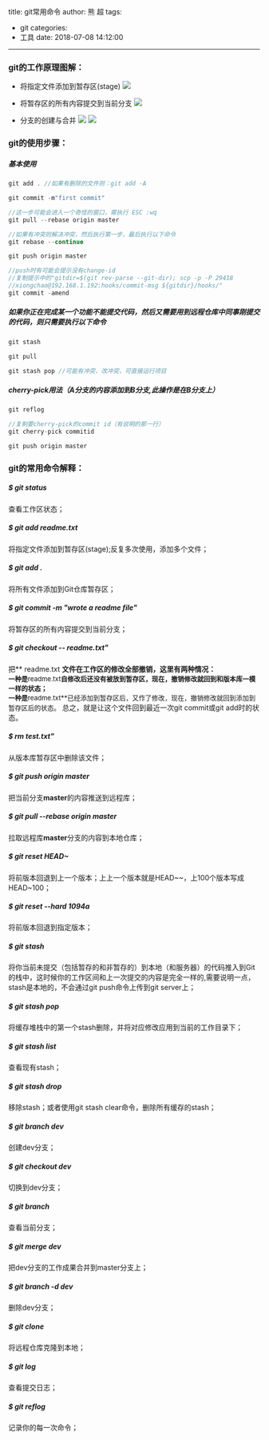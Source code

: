 title: git常用命令
author: 熊 超
tags:
  - git
categories:
  - 工具
date: 2018-07-08 14:12:00
---

### git的工作原理图解：
+ 将指定文件添加到暂存区(stage)
![](http://or87vteh1.bkt.clouddn.com/201808030937_27.png)


+ 将暂存区的所有内容提交到当前分支
![](http://or87vteh1.bkt.clouddn.com/201808030941_860.png)

<!--more-->

+ 分支的创建与合并
![](http://or87vteh1.bkt.clouddn.com/201808031105_462.png)
![](http://or87vteh1.bkt.clouddn.com/201808031106_416.png)


### git的使用步骤：

##### 基本使用
``` js
git add . //如果有删除的文件则：git add -A

git commit -m"first commit"

//这一步可能会进入一个奇怪的窗口，需执行 ESC :wq
git pull --rebase origin master

//如果有冲突则解决冲突，然后执行第一步，最后执行以下命令
git rebase --continue

git push origin master

//push时有可能会提示没有change-id
//复制提示中的"gitdir=$(git rev-parse --git-dir); scp -p -P 29418 
//xiongchao@192.168.1.192:hooks/commit-msg ${gitdir}/hooks/"
git commit -amend
```

##### 如果你正在完成某一个功能不能提交代码，然后又需要用到远程仓库中同事刚提交的代码，则只需要执行以下命令
``` js
git stash

git pull

git stash pop //可能有冲突，改冲突，可直接运行项目
```

#####  cherry-pick用法（A分支的内容添加到B分支,此操作是在B分支上）
``` js
git reflog

//复制要cherry-pick的commit id（有说明的那一行）
git cherry-pick commitid

git push origin master
```

### git的常用命令解释：

##### $ git status
查看工作区状态；

##### $ git add readme.txt 
将指定文件添加到暂存区(stage);反复多次使用，添加多个文件；

##### $ git add . 
将所有文件添加到Git仓库暂存区；

##### $ git commit -m "wrote a readme file" 
将暂存区的所有内容提交到当前分支；

##### $ git checkout -- readme.txt" 
把** readme.txt **文件在工作区的修改全部撤销，这里有两种情况：<br/><!--
--><font size=2>一种是**readme.txt**自修改后还没有被放到暂存区，现在，撤销修改就回到和版本库一模一样的状态；</font><br/><!--
--><font size=2>一种是**readme.txt**已经添加到暂存区后，又作了修改，现在，撤销修改就回到添加到暂存区后的状态。</font>
总之，就是让这个文件回到最近一次git commit或git add时的状态。

##### $ rm test.txt" 
从版本库暂存区中删除该文件；

##### $ git push origin master 
把当前分支**master**的内容推送到远程库；

##### $ git pull --rebase origin master 
拉取远程库**master**分支的内容到本地仓库；

##### $ git reset HEAD~ 
将前版本回退到上一个版本；上上一个版本就是HEAD~~，上100个版本写成HEAD~100；

##### $ git reset --hard 1094a 
将前版本回退到指定版本；

##### $ git stash 
将你当前未提交（包括暂存的和非暂存的）到本地（和服务器）的代码推入到Git的栈中，这时候你的工作区间和上一次提交的内容是完全一样的,需要说明一点，stash是本地的，不会通过git push命令上传到git server上；

##### $ git stash pop
将缓存堆栈中的第一个stash删除，并将对应修改应用到当前的工作目录下；

##### $ git stash list
查看现有stash；

##### $ git stash drop
移除stash；或者使用git stash clear命令，删除所有缓存的stash；

##### $ git branch dev
创建dev分支；

##### $ git checkout dev
切换到dev分支；

##### $ git branch
查看当前分支；

##### $ git merge dev
把dev分支的工作成果合并到master分支上；

##### $ git branch -d dev
删除dev分支；

##### $ git clone
将远程仓库克隆到本地；

##### $ git log
查看提交日志；

##### $ git reflog
记录你的每一次命令；

